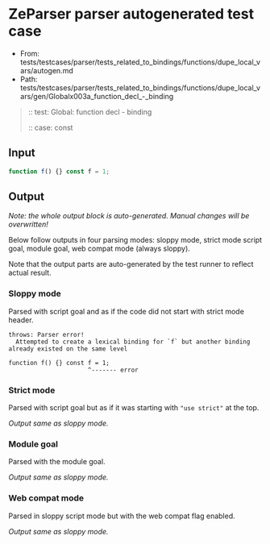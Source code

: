 # ZeParser parser autogenerated test case

- From: tests/testcases/parser/tests_related_to_bindings/functions/dupe_local_vars/autogen.md
- Path: tests/testcases/parser/tests_related_to_bindings/functions/dupe_local_vars/gen/Globalx003a_function_decl_-_binding

> :: test: Global: function decl - binding
>
> :: case: const

## Input


`````js
function f() {} const f = 1;
`````

## Output

_Note: the whole output block is auto-generated. Manual changes will be overwritten!_

Below follow outputs in four parsing modes: sloppy mode, strict mode script goal, module goal, web compat mode (always sloppy).

Note that the output parts are auto-generated by the test runner to reflect actual result.

### Sloppy mode

Parsed with script goal and as if the code did not start with strict mode header.

`````
throws: Parser error!
  Attempted to create a lexical binding for `f` but another binding already existed on the same level

function f() {} const f = 1;
                      ^------- error
`````

### Strict mode

Parsed with script goal but as if it was starting with `"use strict"` at the top.

_Output same as sloppy mode._

### Module goal

Parsed with the module goal.

_Output same as sloppy mode._

### Web compat mode

Parsed in sloppy script mode but with the web compat flag enabled.

_Output same as sloppy mode._

